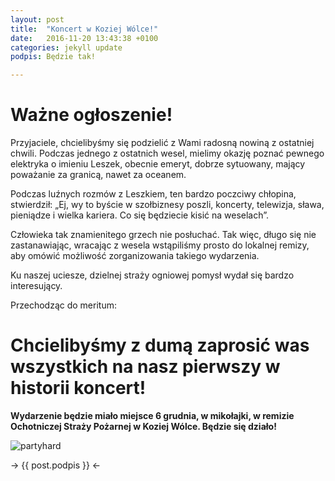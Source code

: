 ```yaml
---
layout: post
title:  "Koncert w Koziej Wólce!"
date:   2016-11-20 13:43:38 +0100
categories: jekyll update
podpis: Będzie tak!

---
```


# Ważne ogłoszenie!

Przyjaciele, chcielibyśmy się podzielić z Wami radosną nowiną z ostatniej chwili. Podczas jednego z ostatnich wesel, mielimy okazję poznać pewnego elektryka o imieniu Leszek, obecnie emeryt, dobrze sytuowany, mający poważanie za granicą, nawet za oceanem.

Podczas luźnych rozmów z Leszkiem, ten bardzo poczciwy chłopina, stwierdził: „Ej, wy to byście w szołbiznesy poszli, koncerty, telewizja, sława, pieniądze i wielka kariera. Co się będziecie kisić na weselach”.

Człowieka tak znamienitego grzech nie posłuchać. Tak więc, długo się nie zastanawiając, wracając z wesela wstąpiliśmy prosto do lokalnej remizy, aby omówić możliwość zorganizowania takiego wydarzenia.

Ku naszej uciesze, dzielnej straży ogniowej pomysł wydał się bardzo interesujący.

Przechodząc do meritum:
# Chcielibyśmy z dumą zaprosić was wszystkich na nasz pierwszy w historii koncert!
**Wydarzenie będzie miało miejsce 6 grudnia, w mikołajki, w remizie Ochotniczej Straży Pożarnej w Koziej Wólce. Będzie się działo!**

![partyhard](http://busites-www.s3.amazonaws.com/woodstockcom/2014/03/johnseb.jpg)

-> {{ post.podpis }} <-
